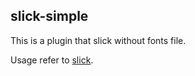 slick-simple
-------

[1]: <https://github.com/kenwheeler/slick>

This is a plugin that slick without fonts file.

Usage refer to [slick][1].